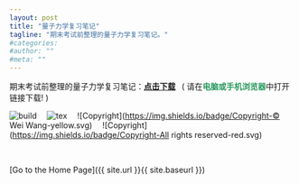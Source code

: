 ```yaml
---
layout: post
title: "量子力学复习笔记"
tagline: "期末考试前整理的量子力学复习笔记。"
#categories: 
#author: ""
#meta: ""
---
```

期末考试前整理的量子力学复习笔记：[**点击下载**](https://raw.githubusercontent.com/NoNo721/Memo/master/Quantum-Mechanics/QM_Review.pdf "https://raw.githubusercontent.com/NoNo721/Memo/master/Quantum-Mechanics/QM_Review.pdf") &ensp;( 请在<font color="#26975b"><b>电脑或手机浏览器</b></font>中打开链接下载! )

![build](https://img.shields.io/badge/build-succedded-brightgreen.svg) &emsp;![tex](https://img.shields.io/badge/TeX-XeLaTeX-blue.svg) &emsp;![Copyright](https://img.shields.io/badge/Copyright-© Wei Wang-yellow.svg) &emsp;![Copyright](https://img.shields.io/badge/Copyright-All rights reserved-red.svg)

&ensp;

[Go to the Home Page]({{ site.url }}{{ site.baseurl }})